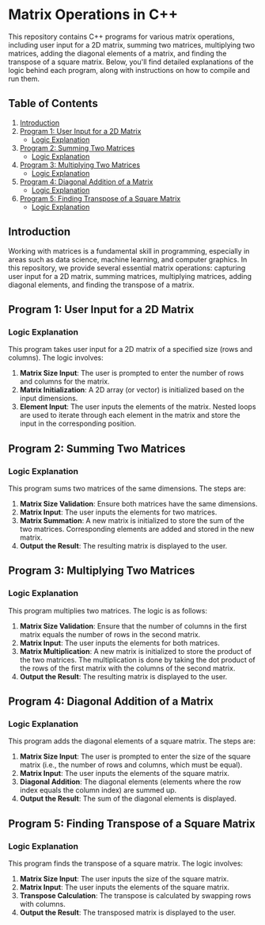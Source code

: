 # Matrix Operations in C++

This repository contains C++ programs for various matrix operations, including user input for a 2D matrix, summing two matrices, multiplying two matrices, adding the diagonal elements of a matrix, and finding the transpose of a square matrix. Below, you'll find detailed explanations of the logic behind each program, along with instructions on how to compile and run them.

## Table of Contents

1. [Introduction](#introduction)
2. [Program 1: User Input for a 2D Matrix](#program-1-user-input-for-a-2d-matrix)
   - [Logic Explanation](#logic-explanation-1)
3. [Program 2: Summing Two Matrices](#program-2-summing-two-matrices)
   - [Logic Explanation](#logic-explanation-2)
4. [Program 3: Multiplying Two Matrices](#program-3-multiplying-two-matrices)
   - [Logic Explanation](#logic-explanation-3)
5. [Program 4: Diagonal Addition of a Matrix](#program-4-diagonal-addition-of-a-matrix)
   - [Logic Explanation](#logic-explanation-4)
6. [Program 5: Finding Transpose of a Square Matrix](#program-5-finding-transpose-of-a-square-matrix)
   - [Logic Explanation](#logic-explanation-5)


## Introduction

Working with matrices is a fundamental skill in programming, especially in areas such as data science, machine learning, and computer graphics. In this repository, we provide several essential matrix operations: capturing user input for a 2D matrix, summing matrices, multiplying matrices, adding diagonal elements, and finding the transpose of a matrix.

## Program 1: User Input for a 2D Matrix

### Logic Explanation

This program takes user input for a 2D matrix of a specified size (rows and columns). The logic involves:

1. **Matrix Size Input**: The user is prompted to enter the number of rows and columns for the matrix.
2. **Matrix Initialization**: A 2D array (or vector) is initialized based on the input dimensions.
3. **Element Input**: The user inputs the elements of the matrix. Nested loops are used to iterate through each element in the matrix and store the input in the corresponding position.

## Program 2: Summing Two Matrices

### Logic Explanation

This program sums two matrices of the same dimensions. The steps are:

1. **Matrix Size Validation**: Ensure both matrices have the same dimensions.
2. **Matrix Input**: The user inputs the elements for two matrices.
3. **Matrix Summation**: A new matrix is initialized to store the sum of the two matrices. Corresponding elements are added and stored in the new matrix.
4. **Output the Result**: The resulting matrix is displayed to the user.

## Program 3: Multiplying Two Matrices

### Logic Explanation

This program multiplies two matrices. The logic is as follows:

1. **Matrix Size Validation**: Ensure that the number of columns in the first matrix equals the number of rows in the second matrix.
2. **Matrix Input**: The user inputs the elements for both matrices.
3. **Matrix Multiplication**: A new matrix is initialized to store the product of the two matrices. The multiplication is done by taking the dot product of the rows of the first matrix with the columns of the second matrix.
4. **Output the Result**: The resulting matrix is displayed to the user.

## Program 4: Diagonal Addition of a Matrix

### Logic Explanation

This program adds the diagonal elements of a square matrix. The steps are:

1. **Matrix Size Input**: The user is prompted to enter the size of the square matrix (i.e., the number of rows and columns, which must be equal).
2. **Matrix Input**: The user inputs the elements of the square matrix.
3. **Diagonal Addition**: The diagonal elements (elements where the row index equals the column index) are summed up.
4. **Output the Result**: The sum of the diagonal elements is displayed.

## Program 5: Finding Transpose of a Square Matrix

### Logic Explanation

This program finds the transpose of a square matrix. The logic involves:

1. **Matrix Size Input**: The user inputs the size of the square matrix.
2. **Matrix Input**: The user inputs the elements of the square matrix.
3. **Transpose Calculation**: The transpose is calculated by swapping rows with columns.
4. **Output the Result**: The transposed matrix is displayed to the user.

